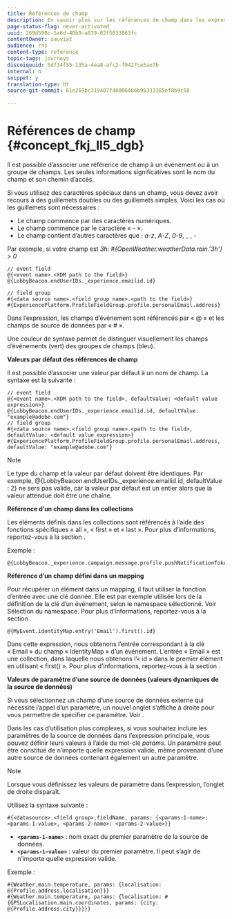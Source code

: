 ```yaml
---
title: Références de champ
description: En savoir plus sur les références de champ dans les expressions avancées
page-status-flag: never-activated
uuid: 269d590c-5a6d-40b9-a879-02f5033863fc
contentOwner: sauviat
audience: rns
content-type: reference
topic-tags: journeys
discoiquuid: 5df34f55-135a-4ea8-afc2-f9427ce5ae7b
internal: n
snippet: y
translation-type: ht
source-git-commit: 61e269bc319407f48006486b96333385ef8b9c58

---
```




# Références de champ {#concept_fkj_ll5_dgb}

Il est possible d’associer une référence de champ à un événement ou à un groupe de champs. Les seules informations significatives sont le nom du champ et son chemin d’accès.

Si vous utilisez des caractères spéciaux dans un champ, vous devez avoir recours à des guillemets doubles ou des guillemets simples. Voici les cas où les guillemets sont nécessaires :

* Le champ commence par des caractères numériques.
* Le champ commence par le caractère « - ».
* Le champ contient d’autres caractères que : _a_-_z_, _A_-_Z_, _0_-_9_, _ , _-_

Par exemple, si votre champ est _3h_: _#{OpenWeather.weatherData.rain.&#39;3h&#39;} > 0_

```
// event field
@{<event name>.<XDM path to the field>}
@{LobbyBeacon.endUserIDs._experience.emailid.id}

// field group
#{<data source name>.<field group name>.<path to the field>}
#{ExperiencePlatform.ProfileFieldGroup.profile.personalEmail.address}
```

Dans l’expression, les champs d’événement sont référencés par « @ » et les champs de source de données par « # ».

Une couleur de syntaxe permet de distinguer visuellement les champs d’événements (vert) des groupes de champs (bleu).

**Valeurs par défaut des références de champ**

Il est possible d’associer une valeur par défaut à un nom de champ. La syntaxe est la suivante :

```
// event field
@{<event name>.<XDM path to the field>, defaultValue: <default value expression>}
@{LobbyBeacon.endUserIDs._experience.emailid.id, defaultValue: "example@adobe.com"}
// field group
#{<data source name>.<field group name>.<path to the field>, defaultValue: <default value expression>}
#{ExperiencePlatform.ProfileFieldGroup.profile.personalEmail.address, defaultValue: "example@adobe.com"}
```

>[!NOTE]
>
>Le type du champ et la valeur par défaut doivent être identiques. Par exemple, @{LobbyBeacon.endUserIDs._experience.emailid.id, defaultValue : 2} ne sera pas valide, car la valeur par défaut est un entier alors que la valeur attendue doit être une chaîne.

**Référence d’un champ dans les collections**

Les éléments définis dans les collections sont référencés à l’aide des fonctions spécifiques « all », « first » et « last ». Pour plus d’informations, reportez-vous à la section [](../expression/collection-management-functions.md).

Exemple :

```
@{LobbyBeacon._experience.campaign.message.profile.pushNotificationTokens.all()
```

**Référence d’un champ défini dans un mapping**

Pour récupérer un élément dans un mapping, il faut utiliser la fonction d’entrée avec une clé donnée. Elle est par exemple utilisée lors de la définition de la clé d’un événement, selon le namespace sélectionné. Voir Sélection du namespace. Pour plus d’informations, reportez-vous à la section [](../event/selecting-the-namespace.md).

```
@{MyEvent.identityMap.entry('Email').first().id}
```

Dans cette expression, nous obtenons l’entrée correspondant à la clé « Email » du champ « IdentityMap » d’un événement. L’entrée « Email » est une collection, dans laquelle nous obtenons l’« id » dans le premier élément en utilisant « first() ». Pour plus d’informations, reportez-vous à la section [](../expression/collection-management-functions.md).

**Valeurs de paramètre d’une source de données (valeurs dynamiques de la source de données)**

Si vous sélectionnez un champ d’une source de données externe qui nécessite l’appel d’un paramètre, un nouvel onglet s’affiche à droite pour vous permettre de spécifier ce paramètre. Voir [](../expression/expressionadvanced.md).

Dans les cas d’utilisation plus complexes, si vous souhaitez inclure les paramètres de la source de données dans l’expression principale, vous pouvez définir leurs valeurs à l’aide du mot-clé _params_. Un paramètre peut être constitué de n’importe quelle expression valide, même provenant d’une autre source de données contenant également un autre paramètre.

>[!NOTE]
>
>Lorsque vous définissez les valeurs de paramètre dans l’expression, l’onglet de droite disparaît.

Utilisez la syntaxe suivante :

```
#{<datasource>.<field group>.fieldName, params: {<params-1-name>: <params-1-value>, <params-2-name>: <params-2-value>}}
```

* **`<params-1-name>`** : nom exact du premier paramètre de la source de données.
* **`<params-1-value>`** : valeur du premier paramètre. Il peut s’agir de n’importe quelle expression valide.

Exemple :

```
#{Weather.main.temperature, params: {localisation: @{Profile.address.localisation}}}
#{Weather.main.temperature, params: {localisation: #{GPSLocalisation.main.coordinates, params: {city: @{Profile.address.city}}}}}
```
